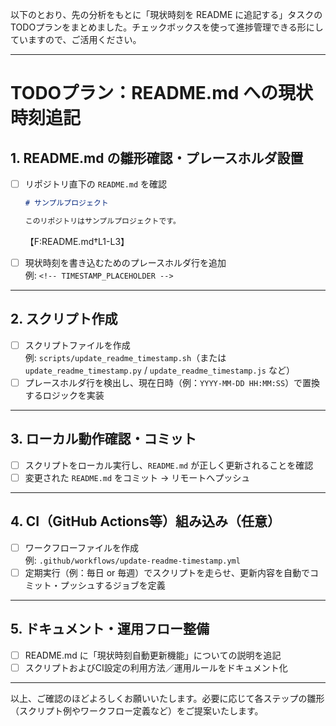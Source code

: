 以下のとおり、先の分析をもとに「現状時刻を README に追記する」タスクのTODOプランをまとめました。チェックボックスを使って進捗管理できる形にしていますので、ご活用ください。

---

# TODOプラン：README.md への現状時刻追記

## 1. README.md の雛形確認・プレースホルダ設置
- [ ] リポジトリ直下の `README.md` を確認  
  ```markdown
  # サンプルプロジェクト

  このリポジトリはサンプルプロジェクトです。
  ```
  【F:README.md†L1-L3】

- [ ] 現状時刻を書き込むためのプレースホルダ行を追加  
  例: `<!-- TIMESTAMP_PLACEHOLDER -->`

---

## 2. スクリプト作成
- [ ] スクリプトファイルを作成  
  例: `scripts/update_readme_timestamp.sh`（または `update_readme_timestamp.py` / `update_readme_timestamp.js` など）
- [ ] プレースホルダ行を検出し、現在日時（例：`YYYY-MM-DD HH:MM:SS`）で置換するロジックを実装

---

## 3. ローカル動作確認・コミット
- [ ] スクリプトをローカル実行し、`README.md` が正しく更新されることを確認
- [ ] 変更された `README.md` をコミット → リモートへプッシュ

---

## 4. CI（GitHub Actions等）組み込み（任意）
- [ ] ワークフローファイルを作成  
  例: `.github/workflows/update-readme-timestamp.yml`
- [ ] 定期実行（例：毎日 or 毎週）でスクリプトを走らせ、更新内容を自動でコミット・プッシュするジョブを定義

---

## 5. ドキュメント・運用フロー整備
- [ ] README.md に「現状時刻自動更新機能」についての説明を追記
- [ ] スクリプトおよびCI設定の利用方法／運用ルールをドキュメント化

---

以上、ご確認のほどよろしくお願いいたします。必要に応じて各ステップの雛形（スクリプト例やワークフロー定義など）をご提案いたします。